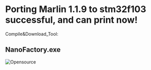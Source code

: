 # Porting Marlin 1.1.9 to stm32f103 successful, and can print now!

Compile&Download_Tool:
## NanoFactory.exe   
![Opensource](https://github.com/hackaday3D/marlin_stm32/raw/master/image/nanofactory.png)




 




 

